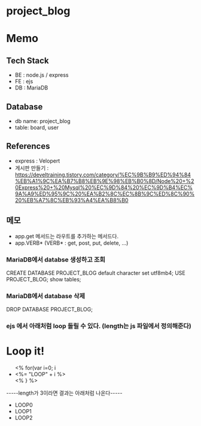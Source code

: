 # project_blog 

# Memo

## Tech Stack 
- BE : node.js / express 
- FE : ejs 
- DB : MariaDB 

## Database
- db name: project_blog 
- table: board, user 

## References
- express : Velopert 
- 게시판 만들기 : https://develtraining.tistory.com/category/%EC%9B%B9%ED%94%84%EB%A1%9C%EA%B7%B8%EB%9E%98%EB%B0%8D/Node%20+%20Express%20+%20Mysql%20%EC%9D%84%20%EC%9D%B4%EC%9A%A9%ED%95%9C%20%EA%B2%8C%EC%8B%9C%ED%8C%90%20%EB%A7%8C%EB%93%A4%EA%B8%B0

## 메모 
- app.get 메서드는 라우트를 추가하는 메서드다.
- app.VERB* (VERB* : get, post, put, delete, ...)

### MariaDB에서 databse 생성하고 조회
CREATE DATABASE PROJECT_BLOG default character set utf8mb4;
USE PROJECT_BLOG; 
show tables; 

### MariaDB에서 database 삭제 
DROP DATABASE PROJECT_BLOG; 

### ejs 에서 아래처럼 loop 돌릴 수 있다. (length는 js 파일에서 정의해준다)
<h1>Loop it!</h1>
<ul>
    <% for(var i=0; i<length; i++){ %>
        <li> <%= "LOOP" + i %> </li>
    <% } %>
</ul>

-----length가 3이라면 결과는 아래처럼 나온다-----
- LOOP0
- LOOP1
- LOOP2 



